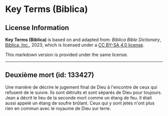 # Key Terms (Biblica)

## License Information

**Key Terms (Biblica)** is based on and adapted from: _Biblica Bible Dictionary_, [Biblica, Inc.](https://www.biblica.com/), 2023, which is licensed under a [CC BY-SA 4.0 license](https://creativecommons.org/licenses/by-sa/4.0/legalcode.en).

This markdown version is provided under the same license.



--------------------------------

## Deuxième mort (id: 133427)

Une manière de décrire le jugement final de Dieu à l'encontre de ceux qui refusent de le suivre. Ils sont détruits et sont séparés de Dieu pour toujours. Jean a décrit le lieu de la seconde mort comme un étang de feu. Il était aussi appelé un étang de soufre brûlant. Ceux qui y sont jetés n'ont plus rien en commun avec le royaume de Dieu sur terre.


